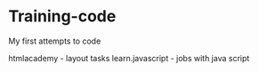 # Training-code
My first attempts to code

htmlacademy - layout tasks
learn.javascript - jobs with java script
